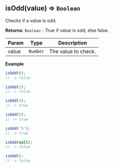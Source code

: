 <a name="isOdd"></a>

## isOdd(value) ⇒ <code>Boolean</code>
Checks if a value is odd.

**Returns**: <code>Boolean</code> - True if value is odd, else false.  

| Param | Type | Description |
| --- | --- | --- |
| value | <code>Number</code> | The value to check. |

**Example**  
```js
isOdd(0);
// -> false

isOdd(2);
// -> false

isOdd(3);
// -> true

isOdd(5);
// -> true

isOdd('5');
// -> true

isOdd(null);
// -> false

isOdd();
// -> false
```
